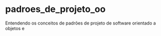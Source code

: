 # padroes_de_projeto_oo
Entendendo os conceitos de padrões de projeto de software orientado a objetos e 
